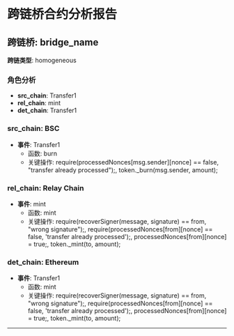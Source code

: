 # 跨链桥合约分析报告
## 跨链桥: bridge_name
**跨链类型**: homogeneous
### 角色分析
- **src_chain**: Transfer1
- **rel_chain**: mint
- **det_chain**: Transfer1
### src_chain: BSC
- **事件**: Transfer1
  - 函数: burn
  - 关键操作: require(processedNonces[msg.sender][nonce] == false, "transfer already processed");, token._burn(msg.sender, amount);
### rel_chain: Relay Chain
- **事件**: mint
  - 函数: mint
  - 关键操作: require(recoverSigner(message, signature) == from, "wrong signature");, require(processedNonces[from][nonce] == false, 'transfer already processed');, processedNonces[from][nonce] = true;, token._mint(to, amount);
### det_chain: Ethereum
- **事件**: Transfer1
  - 函数: mint
  - 关键操作: require(recoverSigner(message, signature) == from, "wrong signature");, require(processedNonces[from][nonce] == false, 'transfer already processed');, processedNonces[from][nonce] = true;, token._mint(to, amount);
---
